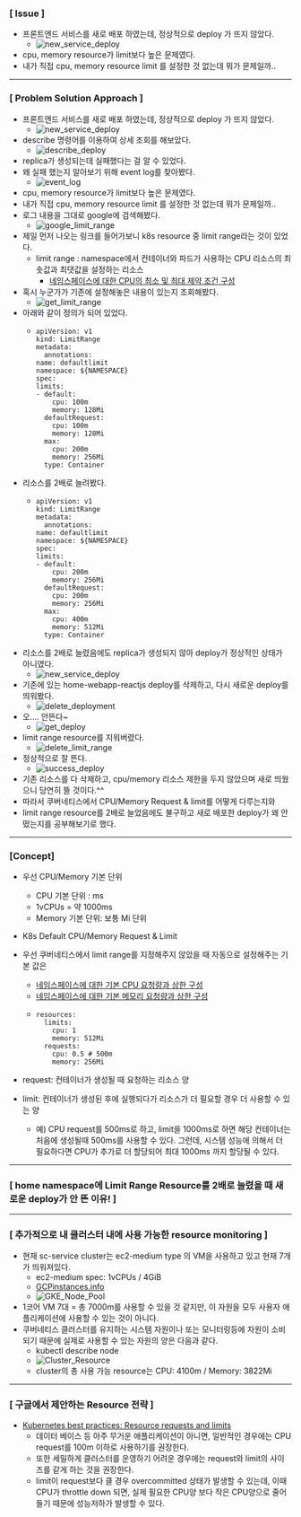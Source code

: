 ### [ Issue ]
- 프론트엔드 서비스를 새로 배포 하였는데, 정상적으로 deploy 가 뜨지 않았다.
  - ![new_service_deploy](https://user-images.githubusercontent.com/63401132/177173205-607b12df-eb38-48b6-a7a7-b5fb25359e9b.jpeg)
- cpu, memory resource가 limit보다 높은 문제였다.
- 내가 직접 cpu, memory resource limit 를 설정한 것 없는데 뭐가 문제일까..

---

### [ Problem Solution Approach ]
- 프론트엔드 서비스를 새로 배포 하였는데, 정상적으로 deploy 가 뜨지 않았다.
    - ![new_service_deploy](https://user-images.githubusercontent.com/63401132/177173205-607b12df-eb38-48b6-a7a7-b5fb25359e9b.jpeg)
- describe 명령어를 이용하여 상세 조회를 해보았다.
  - ![describe_deploy](https://user-images.githubusercontent.com/63401132/177176021-c2722241-8671-4cd9-b6e5-fd9ba9e1ce6d.jpeg)
- replica가 생성되는데 실패했다는 걸 알 수 있었다.
- 왜 실패 했는지 알아보기 위해 event log를 찾아봤다.
  - ![event_log](https://user-images.githubusercontent.com/63401132/177176199-176cd723-2b22-4b42-8bcb-aec9644bc619.jpeg)
- cpu, memory resource가 limit보다 높은 문제였다.
- 내가 직접 cpu, memory resource limit 를 설정한 것 없는데 뭐가 문제일까..
- 로그 내용을 그대로 google에 검색해봤다.
  - ![google_limit_range](https://user-images.githubusercontent.com/63401132/177173468-f19fb3b7-651f-42a8-82ca-3d920d3a0062.jpeg)
- 제일 먼저 나오는 링크를 들어가보니 k8s resource 중 limit range라는 것이 있었다.
  - limit range : namespace에서 컨테이너와 파드가 사용하는 CPU 리소스의 최솟값과 최댓값을 설정하는 리소스
    - [네임스페이스에 대한 CPU의 최소 및 최대 제약 조건 구성](https://kubernetes.io/ko/docs/tasks/administer-cluster/manage-resources/cpu-constraint-namespace/)
- 혹시 누군가가 기존에 설정해놓은 내용이 있는지 조회해봤다.
  - ![get_limit_range](https://user-images.githubusercontent.com/63401132/177173891-7e6b7c0c-f8a8-4a35-ba52-0be3e9b3e4da.png)
- 아래와 같이 정의가 되어 있었다.
  - ```
    apiVersion: v1
    kind: LimitRange
    metadata:
      annotations:
    name: defaultlimit
    namespace: ${NAMESPACE}
    spec:
    limits:
    - default:
        cpu: 100m
        memory: 128Mi
      defaultRequest:
        cpu: 100m
        memory: 128Mi
      max:
        cpu: 200m
        memory: 256Mi
      type: Container
    ```
- 리소스를 2배로 늘려봤다.
  - ```
    apiVersion: v1
    kind: LimitRange
    metadata:
      annotations:
    name: defaultlimit
    namespace: ${NAMESPACE}
    spec:
    limits:
    - default:
        cpu: 200m
        memory: 256Mi
      defaultRequest:
        cpu: 200m
        memory: 256Mi
      max:
        cpu: 400m
        memory: 512Mi
      type: Container
    ```
- 리소스를 2배로 늘렸음에도 replica가 생성되지 않아 deploy가 정상적인 상태가 아니였다.
  - ![new_service_deploy](https://user-images.githubusercontent.com/63401132/177173205-607b12df-eb38-48b6-a7a7-b5fb25359e9b.jpeg)
- 기존에 있는 home-webapp-reactjs deploy를 삭제하고, 다시 새로운 deploy를 띄워봤다.
  - ![delete_deployment](https://user-images.githubusercontent.com/63401132/177174866-cdcb809e-58b0-431a-b1ba-2ade3e8bf963.jpeg)
- 오…. 안뜬다~
  - ![get_deploy](https://user-images.githubusercontent.com/63401132/177175035-95085b35-06bc-4068-a3c4-220d992c84b3.jpeg)
- limit range resource를 지워버렸다.
  - ![delete_limit_range](https://user-images.githubusercontent.com/63401132/177175253-26b90c5b-f59e-4e15-9b83-fa7c9cb4be92.jpeg)
- 정상적으로 잘 뜬다.
  - ![success_deploy](https://user-images.githubusercontent.com/63401132/177175480-1b09fcd0-057b-47b2-aa07-722280ca9258.jpeg)
- 기존 리소스를 다 삭제하고, cpu/memory 리소스 제한을 두지 않았으며 새로 띄웠으니 당연히 뜰 것이다.^^
- 따라서 쿠버네티스에서 CPU/Memory Request & limit를 어떻게 다루는지와
- limit range resource를 2배로 늘었음에도 불구하고 새로 배포한 deploy가 왜 안떴는지를 공부해보기로 했다.

---

### [Concept]
- 우선 CPU/Memory 기본 단위
  - CPU 기본 단위 : ms
  - 1vCPUs = 약 1000ms
  - Memory 기본 단위: 보통 Mi 단위

- K8s Default CPU/Memory Request & Limit
- 우선 쿠버네티스에서 limit range를 지정해주지 않았을 때 자동으로 설정해주는 기본 값은
  - [네임스페이스에 대한 기본 CPU 요청량과 상한 구성](https://kubernetes.io/ko/docs/tasks/administer-cluster/manage-resources/cpu-default-namespace/)
  - [네임스페이스에 대한 기본 메모리 요청량과 상한 구성](https://kubernetes.io/ko/docs/tasks/administer-cluster/manage-resources/memory-default-namespace/)
  - ````
    resources:
      limits:
        cpu: 1
        memory: 512Mi
      requests:
        cpu: 0.5 # 500m
        memory: 256Mi
    ````
- request: 컨테이너가 생성될 때 요청하는 리소스 양
- limit: 컨테이너가 생성된 후에 실행되다가 리소스가 더 필요할 경우 더 사용할 수 있는 양
  - 예) CPU request를 500ms로 하고, limit을 1000ms로 하면 해당 컨테이너는 처음에 생성될때 500ms를 사용할 수 있다. 그런데, 시스템 성능에 의해서 더 필요하다면 CPU가 추가로 더 할당되어 최대 1000ms 까지 할당될 수 있다.

---

### [ home namespace에 Limit Range Resource를 2배로 늘렸을 때 새로운 deploy가 안 뜬 이유! ]

---

### [ 추가적으로 내 클러스터 내에 사용 가능한 resource monitoring ]
- 현재 sc-service cluster는 ec2-medium type 의 VM을 사용하고 있고 현재 7개가 띄워져있다.
  - ec2-medium spec: 1vCPUs / 4GiB
  - [GCPinstances.info](https://gcpinstances.doit-intl.com/?selected=e2-medium)
  - ![GKE_Node_Pool](https://user-images.githubusercontent.com/63401132/177172663-0408be2a-59f4-428d-b73d-0a1dc8c23661.png)
- 1코어 VM 7대 = 총 7000m를 사용할 수 있을 것 같지만, 이 자원을 모두 사용자 애플리케이션에 사용할 수 있는 것이 아니다.
- 쿠버네티스 클러스터를 유지하는 시스템 자원이나 또는 모니터링등에 자원이 소비되기 때문에 실제로 사용할 수 있는 자원의 양은 다음과 같다.
  - kubectl describe node
  - ![Cluster_Resource](https://user-images.githubusercontent.com/63401132/177172346-02d23b68-71ef-4f67-a394-8cc8bcda9e65.jpeg)
  - cluster의 총 사용 가능 resource는 CPU: 4100m / Memory: 3822Mi

---

### [ 구글에서 제안하는 Resource 전략 ]
- [Kubernetes best practices: Resource requests and limits](https://cloud.google.com/blog/products/containers-kubernetes/kubernetes-best-practices-resource-requests-and-limits)
  - 데이터 베이스 등 아주 무거운 애플리케이션이 아니면, 일반적인 경우에는 CPU request를 100m 이하로 사용하기를 권장한다.
  - 또한 세밀하게 클러스터를 운영하기 어려운 경우에는 request와 limit의 사이즈를 같게 하는 것을 권장한다.
  - limit이 request보다 클 경우 overcommitted 상태가 발생할 수 있는데, 이때 CPU가 throttle down 되면, 실제 필요한 CPU양 보다 작은 CPU양으로 줄어들기 때문에 성능저하가 발생할 수 있다.